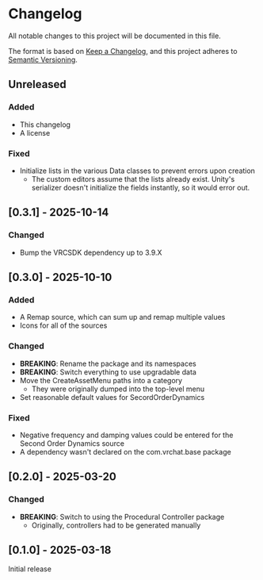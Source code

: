 # Changelog

All notable changes to this project will be documented in this file.

The format is based on [Keep a Changelog](https://keepachangelog.com/en/1.1.0/),
and this project adheres to [Semantic Versioning](https://semver.org/spec/v2.0.0.html).

## Unreleased

### Added

- This changelog
- A license

### Fixed

- Initialize lists in the various Data classes to prevent errors upon creation
  - The custom editors assume that the lists already exist. Unity's serializer doesn't initialize the fields instantly, so it would error out.

## [0.3.1] - 2025-10-14

### Changed

- Bump the VRCSDK dependency up to 3.9.X

## [0.3.0] - 2025-10-10

### Added

- A Remap source, which can sum up and remap multiple values
- Icons for all of the sources

### Changed

- **BREAKING**: Rename the package and its namespaces
- **BREAKING**: Switch everything to use upgradable data
- Move the CreateAssetMenu paths into a category
  - They were originally dumped into the top-level menu
- Set reasonable default values for SecordOrderDynamics

### Fixed

- Negative frequency and damping values could be entered for the Second Order Dynamics source
- A dependency wasn't declared on the com.vrchat.base package

## [0.2.0] - 2025-03-20

### Changed

- **BREAKING**: Switch to using the Procedural Controller package
  - Originally, controllers had to be generated manually

## [0.1.0] - 2025-03-18

Initial release